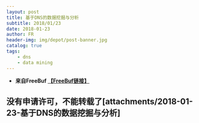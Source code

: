```yaml
---
layout: post
title: 基于DNS的数据挖掘与分析
subtitle: 2018/01/23
date: 2018-01-23
author: FR
header-img: img/depot/post-banner.jpg
catalog: true
tags:
    - dns
    - data mining
---
```


- **来自FreeBuf [【FreeBuf链接】](http://www.freebuf.com/articles/web/160431.html)**

## **没有申请许可，不能转载了[attachments/2018-01-23-基于DNS的数据挖掘与分析]**